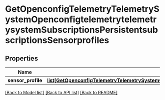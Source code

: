 # GetOpenconfigTelemetryTelemetrySystemOpenconfigtelemetrytelemetrysystemSubscriptionsPersistentsubscriptionsSensorprofiles

## Properties
Name | Type | Description | Notes
------------ | ------------- | ------------- | -------------
**sensor_profile** | [**list[GetOpenconfigTelemetryTelemetrySystemOpenconfigtelemetrytelemetrysystemSubscriptionsPersistentsubscriptionsSensorprofilesSensorprofile]**](GetOpenconfigTelemetryTelemetrySystemOpenconfigtelemetrytelemetrysystemSubscriptionsPersistentsubscriptionsSensorprofilesSensorprofile.md) |  | [optional] 

[[Back to Model list]](../README.md#documentation-for-models) [[Back to API list]](../README.md#documentation-for-api-endpoints) [[Back to README]](../README.md)


